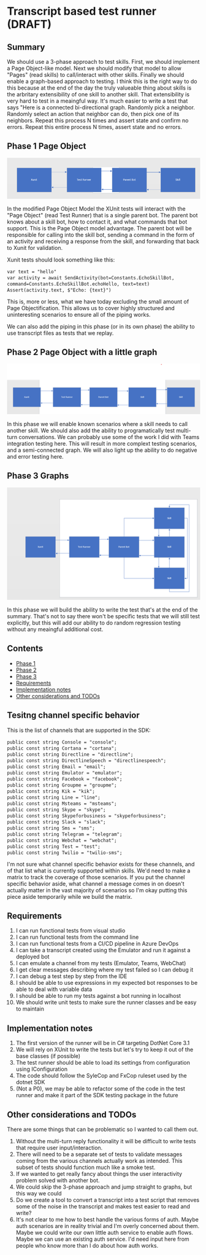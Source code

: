 # Transcript based test runner (DRAFT) <!-- omit in toc -->

## Summary <!-- omit in toc -->

We should use a 3-phase approach to test skills. First, we should implement a Page Object-like model. Next we should modify that model to allow "Pages" (read skills) to call/interact with other skills. Finally we should enable a graph-based approach to testing. I think this is the right way to do this because at the end of the day the truly valueable thing about skills is the arbritary extensibility of one skill to another skill. That extensibility is very hard to test in a meaingful way. It's much easier to write a test that says "Here is a connected bi-directional graph. Randomly pick a neighbor. Randomly select an action that neighbor can do, then pick one of its neighbors. Repeat this process N times and assert state and confirm no errors. Repeat this entire process N times, assert state and no errors. 

## Phase 1 Page Object

![Phase 1 Diagram](media/Phase1.png)

In the modified Page Object Model the XUnit tests will interact with the "Page Object" (read Test Runner) that is a single parent bot. The parent bot knows about a skill bot, how to contact it, and what commands that bot support. This is the Page Object model advantage. The parent bot will be responsible for calling into the skill bot, sending a command in the form of an activity and receiving a response from the skill, and forwarding that back to Xunit for validation. 

Xunit tests should look something like this:

```
var text = "hello"
var activity = await SendActivity(bot=Constants.EchoSkillBot, command=Constants.EchoSkillBot.echoHello, text=text)
Assert(activity.text, $"Echo: {text}")
```

This is, more or less, what we have today excluding the small amount of Page Objectification. This allows us to cover highly structured and uninteresting scenarios to ensure all of the piping works. 

We can also add the piping in this phase (or in its own phase) the ability to use transcript files as tests that we replay. 

## Phase 2 Page Object with a little graph
![Phase 2 Diagram](media/Phase2.png)

In this phase we will enable known scenarios where a skill needs to call another skill. We should also add the ability to programatically test multi-turn conversations. We can probably use some of the work I did with Teams integration testing here. This will result in more complext testing scenarios, and a semi-connected graph. We will also light up the ability to do negative and error testing here. 

## Phase 3 Graphs

![Phase 3 Diagram](media/Phase3.png)

In this phase we will build the ability to write the test that's at the end of the summary. That's not to say there won't be specific tests that we will still test explicitly, but this will add our ability to do random regression testing without any meaingful additional cost. 

## Contents <!-- omit in toc -->
- [Phase 1](#phase-1-page-object)
- [Phase 2](#phase-2-page-object-with-a-little-graph)
- [Phase 3](#phase-3-graphs)
- [Requirements](#requirements)
- [Implementation notes](#implementation-notes)
- [Other considerations and TODOs](#other-considerations-and-todos)

## Tesitng channel specific behavior
This is the list of channels that are supported in the SDK:

```
public const string Console = "console";
public const string Cortana = "cortana";
public const string Directline = "directline";
public const string DirectlineSpeech = "directlinespeech";
public const string Email = "email";
public const string Emulator = "emulator";
public const string Facebook = "facebook";
public const string Groupme = "groupme";
public const string Kik = "kik";
public const string Line = "line";
public const string Msteams = "msteams";
public const string Skype = "skype";
public const string Skypeforbusiness = "skypeforbusiness";
public const string Slack = "slack";
public const string Sms = "sms";
public const string Telegram = "telegram";
public const string Webchat = "webchat";
public const string Test = "test";
public const string Twilio = "twilio-sms";
```

I'm not sure what channel specific behavior exists for these channels, and of that list what is currently supported within skills. We'd need to make a matrix to track the coverage of those scenarios. If you put the channel specific behavior aside, what channel a message comes in on doesn't actually matter in the vast majority of scenarios so I'm okay putting this piece aside temporarily while we build the matrix. 

## Requirements
1. I can run functional tests from visual studio
2. I can run functional tests from the command line
3. I can run functional tests from a CI/CD pipeline in Azure DevOps
4. I can take a transcript created using the Emulator and run it against a deployed bot
5. I can emulate a channel from my tests (Emulator, Teams, WebChat)
6. I get clear messages describing where my test failed so I can debug it
7. I can debug a test step by step from the IDE
8. I should be able to use expressions in my expected bot responses to be able to deal with variable data
9. I should be able to run my tests against a bot running in localhost
10. We should write unit tests to make sure the runner classes and be easy to maintain


## Implementation notes
1. The first version of the runner will be in C# targeting DotNet Core 3.1
2. We will rely on XUnit to write the tests but let's try to keep it out of the base classes (if possible)
3. The test runner should be able to load its settings from configuration using IConfiguration
4. The code should follow the SyleCop and FxCop ruleset used by the dotnet SDK
5. (Not a P0), we may be able to refactor some of the code in the test runner and make it part of the SDK testing package in the future

## Other considerations and TODOs
There are some things that can be problematic so I wanted to call them out. 
1. Without the multi-turn reply functionality it will be difficult to write tests that require user input/interaction. 
2. There will need to be a separate set of tests to validate messages coming from the various channels actually work as intended. This subset of tests should function much like a smoke test. 
3. If we wanted to get really fancy about things the user interactivity problem solved with another bot. 
4. We could skip the 3-phase approach and jump straight to graphs, but this way we could 
5. Do we create a tool to convert a transcript into a test script that removes some of the noise in the transcript and makes test easier to read and write?
6. It's not clear to me how to best handle the various forms of auth. Maybe auth scenarios are in reality trivial and I'm overly concerned about them. Maybe we could write our own little auth service to enable auth flows. Maybe we can use an existing auth service. I'd need input here from people who know more than I do about how auth works.  
